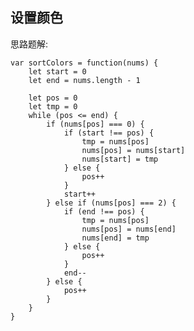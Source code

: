 ## 设置颜色

思路题解:

    var sortColors = function(nums) {
        let start = 0
        let end = nums.length - 1

        let pos = 0
        let tmp = 0
        while (pos <= end) {
            if (nums[pos] === 0) {
                if (start !== pos) {
                    tmp = nums[pos]
                    nums[pos] = nums[start]
                    nums[start] = tmp
                } else {
                    pos++
                }
                start++
            } else if (nums[pos] === 2) {
                if (end !== pos) {
                    tmp = nums[pos]
                    nums[pos] = nums[end]
                    nums[end] = tmp
                } else {
                    pos++
                }
                end--
            } else {
                pos++
            }
        }
    }
